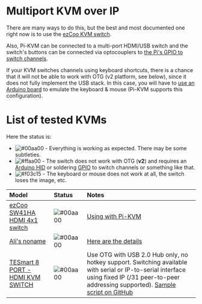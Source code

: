 # Multiport KVM over IP

There are many ways to do this, but the best and most documented one right now is to use the [ezCoo KVM switch](ezcoo.md).

Also, Pi-KVM can be connected to a multi-port HDMI/USB switch and the switch's buttons can be connected via optocouplers to [the Pi's GPIO to switch channels](gpio.md).

If your KVM switches channels using keyboard shortcuts, there is a chance that it will not be able to work with OTG (v2 platform, see below), since it does not fully implement the USB stack. In this case, you will have to [use an Arduino board](arduino_hid.md) to emulate the keyboard & mouse (Pi-KVM supports this configuration).

# List of tested KVMs
Here the status is:
* ![#00aa00](https://placehold.it/15/00aa00/000000?text=+) - Everything is working as expected. There may be some subtleties.
* ![#ffaa00](https://placehold.it/15/ffaa00/000000?text=+) - The switch does not work with OTG (**v2**) and requires an [Arduino HID](arduino_hid.md) or soldering [GPIO](gpio.md) to switch channels or something like that.
* ![#f03c15](https://placehold.it/15/f03c15/000000?text=+) - The keyboard or mouse does not work at all, the switch loses the image, etc.

| Model | Status | Notes |
|:------|:-------|:------|
| [ezCoo SW41HA HDMI 4x1 switch](https://www.easycoolav.com/products/hdmi20-switch-4x1-with-usb20-kvm-4-port-usbsupport-4k60hz-444-and-hdr-audio-breakout) | ![#00aa00](https://placehold.it/15/00aa00/000000?text=+) | [Using with Pi-KVM](ezcoo.md) |
| [Ali's noname](https://a.aliexpress.com/_BSpS8t) | ![#00aa00](https://placehold.it/15/00aa00/000000?text=+) | [Here are the details](https://github.com/pikvm/pikvm/issues/128) |
| [TESmart 8 PORT - HDMI KVM SWITCH](https://buytesmart.com/collections/8-ports) |  ![#00aa00](https://placehold.it/15/00aa00/000000?text=+) | Use OTG with USB 2.0 Hub only, no hotkey support. Switching available with serial or IP-to-serial interface using fixed IP (/31 peer-to-peer addressing supported). [Sample script on GitHub](https://github.com/bbeaudoin/bash/blob/master/kvmctl) |
